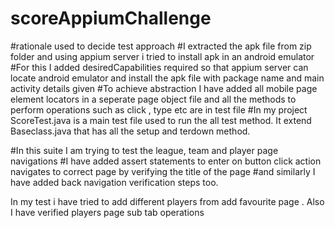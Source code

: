 # scoreAppiumChallenge

#rationale used to decide test approach
#I extracted the apk file from zip folder and using appium server i tried to install apk in an android emulator
#For this I added desiredCapabilities required so that appium server can locate android emulator and install the apk file with package name and main activity details given
#To achieve abstraction I have added all mobile page element locators in a seperate page object file and all the methods to perform operations such as click , type etc are in test file
#In my project ScoreTest.java is a main test file used to run the all test method. It extend Baseclass.java that has all the setup and terdown method.

#In this suite I am trying to test the league, team and player page navigations
#I have added assert statements to enter on button click action navigates to correct page by verifying the title of the page
#and similarly I have added back navigation verification steps too.

In my test i have tried to add different players from add favourite page . Also I have verified players page sub tab operations

